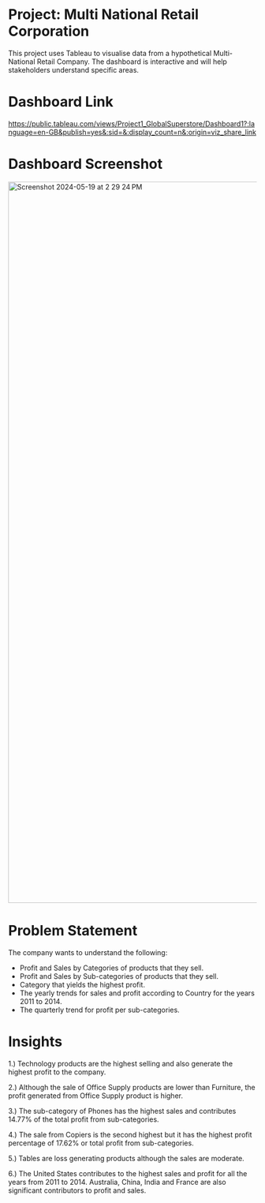 
# Project: Multi National Retail Corporation

This project uses Tableau to visualise data from a hypothetical Multi-National Retail Company. The dashboard is interactive and will help stakeholders understand specific areas.


# Dashboard Link
https://public.tableau.com/views/Project1_GlobalSuperstore/Dashboard1?:language=en-GB&publish=yes&:sid=&:display_count=n&:origin=viz_share_link


# Dashboard Screenshot
<img width="1462" alt="Screenshot 2024-05-19 at 2 29 24 PM" src="https://github.com/arya-p/Multi-National-Retail-Corporation/assets/63189431/a18f3801-b27c-427e-b3de-04b602344a0f">


# Problem Statement
The company wants to understand the following:
- Profit and Sales by Categories of products that they sell.
- Profit and Sales by Sub-categories of products that they sell.
- Category that yields the highest profit.
- The yearly trends for sales and profit according to Country for the years 2011 to 2014.
- The quarterly trend for profit per sub-categories.



# Insights
1.) Technology products are the highest selling and also generate the highest profit to the company.

2.) Although the sale of Office Supply products are lower than Furniture, the profit generated from Office Supply product is higher.

3.) The sub-category of Phones has the highest sales and contributes 14.77% of the total profit from sub-categories.

4.) The sale from Copiers is the second highest but it has the highest profit percentage of 17.62% or total profit from sub-categories.

5.) Tables are loss generating products although the sales are moderate. 

6.)  The United States contributes to the highest sales and profit for all the years from 2011 to 2014. Australia, China, India and France are also significant contributors to profit and sales. 

